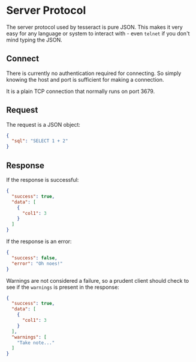 Server Protocol
===============

The server protocol used by tesseract is pure JSON. This makes it very easy for
any language or system to interact with - even `telnet` if you don't mind typing
the JSON.


Connect
-------

There is currently no authentication required for connecting. So simply knowing
the host and port is sufficient for making a connection.

It is a plain TCP connection that normally runs on port 3679.


Request
-------

The request is a JSON object:

```json
{
  "sql": "SELECT 1 + 2"
}
```


Response
--------

If the response is successful:

```json
{
  "success": true,
  "data": [
    {
      "col1": 3
    }
  ]
}
```

If the response is an error:

```json
{
  "success": false,
  "error": "Oh noes!"
}
```

Warnings are not considered a failure, so a prudent client should check to see
if the `warnings` is present in the response:

```json
{
  "success": true,
  "data": [
    {
      "col1": 3
    }
  ],
  "warnings": [
    "Take note..."
  ]
}
```

